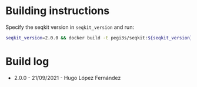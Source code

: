 # Building instructions

Specify the seqkit version in `seqkit_version` and run:

```bash
seqkit_version=2.0.0 && docker build -t pegi3s/seqkit:${seqkit_version} --build-arg VERSION=${seqkit_version} .
```

# Build log

- 2.0.0 - 21/09/2021 - Hugo López Fernández
